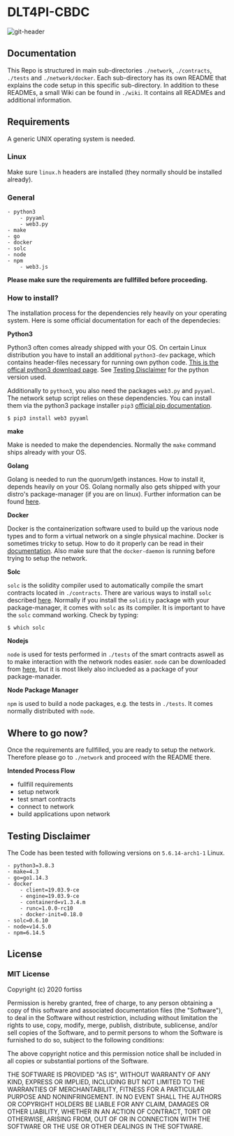 # DLT4PI-CBDC

![git-header](https://raw.githubusercontent.com/hohmannr/DLT4PI-CBDC/master/pics/git-header.png)

## Documentation

This Repo is structured in main sub-directories `./network`, `./contracts`, `./tests` and `./network/docker`. Each sub-directory has its own README that explains the code setup in this specific sub-directory. In addition to these READMEs, a small Wiki can be found in `./wiki`. It contains all READMEs and additional information.

## Requirements

A generic UNIX operating system is needed.

### Linux

Make sure `linux.h` headers are installed (they normally should be installed already).

### General

```
- python3
    - pyyaml
    - web3.py
- make
- go
- docker
- solc
- node
- npm
    - web3.js
```

**Please make sure the requirements are fullfilled before proceeding.**

### How to install?

The installation process for the dependencies rely heavily on your operating system. Here is some official documentation for each of the dependecies:

**Python3**

Python3 often comes already shipped with your OS. On certain Linux distribution you have to install an additional `python3-dev` package, which contains header-files necessary for running own python code. [This is the offical python3 download page](https://www.python.org/downloads/). See [Testing Disclaimer](#testing-disclaimer) for the python version used.

Additionally to `python3`, you also need the packages `web3.py` and `pyyaml`. The network setup script relies on these dependencies. You can install them via the python3 package installer `pip3` [official pip documentation](https://pypi.org/project/pip/).

```
$ pip3 install web3 pyyaml
```

**make**

Make is needed to make the dependencies. Normally the `make` command ships already with your OS.

**Golang**

Golang is needed to run the quorum/geth instances. How to install it, depends heavily on your OS. Golang normally also gets shipped with your distro's package-manager (if you are on linux). Further information can be found [here](https://golang.org/doc/install).

**Docker**

Docker is the containerization software used to build up the various node types and to form a virtual network on a single physical machine. Docker is sometimes tricky to setup. How to do it properly can be read in their [documentation](https://docs.docker.com/get-docker/). Also make sure that the `docker-daemon` is running before trying to setup the network.

**Solc**

`solc` is the solidity compiler used to automatically compile the smart contracts located in `./contracts`. There are various ways to install `solc` described [here](https://solidity.readthedocs.io/en/v0.4.21/installing-solidity.html). Normally if you install the `solidity` package with your package-manager, it comes with `solc` as its compiler. It is important to have the `solc` command working. Check by typing:

```
$ which solc
```

**Nodejs**

`node` is used for tests performed in `./tests` of the smart contracts aswell as to make interaction with the network nodes easier. `node` can be downloaded from [here](https://nodejs.org/en/download/), but it is most likely also inclueded as a package of your package-manader.

**Node Package Manager**

`npm` is used to build a node packages, e.g. the tests in `./tests`. It comes normally distributed with `node`.


## Where to go now?

Once the requirements are fullfilled, you are ready to setup the network. Therefore please go to `./network` and proceed with the README there.

**Intended Process Flow**
- fullfill requirements 
- setup network
- test smart contracts
- connect to network
- build applications upon network

## Testing Disclaimer

The Code has been tested with following versions on `5.6.14-arch1-1` Linux.

```
- python3=3.8.3
- make=4.3
- go=go1.14.3
- docker
    - client=19.03.9-ce
    - engine=19.03.9-ce
    - containerd=v1.3.4.m
    - runc=1.0.0-rc10
    - docker-init=0.18.0
- solc=0.6.10
- node=v14.5.0
- npm=6.14.5
```

## License

### MIT License

Copyright (c) 2020 fortiss

Permission is hereby granted, free of charge, to any person obtaining a copy
of this software and associated documentation files (the "Software"), to deal
in the Software without restriction, including without limitation the rights
to use, copy, modify, merge, publish, distribute, sublicense, and/or sell
copies of the Software, and to permit persons to whom the Software is
furnished to do so, subject to the following conditions:

The above copyright notice and this permission notice shall be included in all
copies or substantial portions of the Software.

THE SOFTWARE IS PROVIDED "AS IS", WITHOUT WARRANTY OF ANY KIND, EXPRESS OR
IMPLIED, INCLUDING BUT NOT LIMITED TO THE WARRANTIES OF MERCHANTABILITY,
FITNESS FOR A PARTICULAR PURPOSE AND NONINFRINGEMENT. IN NO EVENT SHALL THE
AUTHORS OR COPYRIGHT HOLDERS BE LIABLE FOR ANY CLAIM, DAMAGES OR OTHER
LIABILITY, WHETHER IN AN ACTION OF CONTRACT, TORT OR OTHERWISE, ARISING FROM,
OUT OF OR IN CONNECTION WITH THE SOFTWARE OR THE USE OR OTHER DEALINGS IN THE
SOFTWARE.

